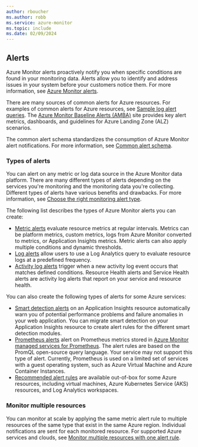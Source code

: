 ```yaml
---
author: rboucher
ms.author: robb
ms.service: azure-monitor
ms.topic: include
ms.date: 02/09/2024
---
```


## Alerts

Azure Monitor alerts proactively notify you when specific conditions are found in your monitoring data. Alerts allow you to identify and address issues in your system before your customers notice them. For more information, see [Azure Monitor alerts](/azure/azure-monitor/alerts/alerts-overview).

There are many sources of common alerts for Azure resources. For examples of common alerts for Azure resources, see [Sample log alert queries](/azure/azure-monitor/alerts/alerts-log-alert-query-samples). The [Azure Monitor Baseline Alerts (AMBA)](https://aka.ms/amba) site provides key alert metrics, dashboards, and guidelines for Azure Landing Zone (ALZ) scenarios.

The common alert schema standardizes the consumption of Azure Monitor alert notifications. For more information, see [Common alert schema](/azure/azure-monitor/alerts/alerts-common-schema).

### Types of alerts

You can alert on any metric or log data source in the Azure Monitor data platform. There are many different types of alerts depending on the services you're monitoring and the monitoring data you're collecting. Different types of alerts have various benefits and drawbacks. For more information, see [Choose the right monitoring alert type](/azure/azure-monitor/alerts/alerts-types).

The following list describes the types of Azure Monitor alerts you can create:

- [Metric alerts](/azure/azure-monitor/alerts/alerts-types#metric-alerts) evaluate resource metrics at regular intervals. Metrics can be platform metrics, custom metrics, logs from Azure Monitor converted to metrics, or Application Insights metrics. Metric alerts can also apply multiple conditions and dynamic thresholds.
- [Log alerts](/azure/azure-monitor/alerts/alerts-types#log-alerts) allow users to use a Log Analytics query to evaluate resource logs at a predefined frequency.
- [Activity log alerts](/azure/azure-monitor/alerts/alerts-types#activity-log-alerts) trigger when a new activity log event occurs that matches defined conditions. Resource Health alerts and Service Health alerts are activity log alerts that report on your service and resource health.

You can also create the following types of alerts for some Azure services:

- [Smart detection alerts](/azure/azure-monitor/alerts/alerts-types#smart-detection-alerts) on an Application Insights resource automatically warn you of potential performance problems and failure anomalies in your web application. You can migrate smart detection on your Application Insights resource to create alert rules for the different smart detection modules.
- [Prometheus alerts](/azure/azure-monitor/alerts/alerts-types#prometheus-alerts) alert on Prometheus metrics stored in [Azure Monitor managed services for Prometheus](/azure/azure-monitor/essentials/prometheus-metrics-overview.md). The alert rules are based on the PromQL open-source query language. Your service may not support this type of alert. Currently, Prometheus is used on a limited set of services with a guest operating system, such as Azure Virtual Machine and Azure Container Instances.
- [Recommended alert rules](/azure/azure-monitor/alerts/alerts-manage-alert-rules#enable-recommended-alert-rules-in-the-azure-portal) are available out-of-box for some Azure resources, including virtual machines, Azure Kubernetes Service (AKS) resources, and Log Analytics workspaces.

### Monitor multiple resources

You can monitor at scale by applying the same metric alert rule to multiple resources of the same type that exist in the same Azure region. Individual notifications are sent for each monitored resource. For supported Azure services and clouds, see [Monitor multiple resources with one alert rule](/azure/azure-monitor/alerts/alerts-types#monitor-multiple-resources-with-one-alert-rule).

